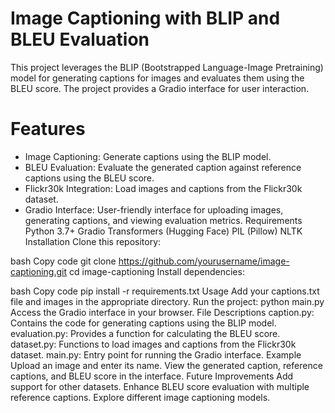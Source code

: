 # Image Captioning with BLIP and BLEU Evaluation

This project leverages the BLIP (Bootstrapped Language-Image Pretraining) model for generating captions for images and evaluates them using the BLEU score. The project provides a Gradio interface for user interaction.

# Features
* Image Captioning: Generate captions using the BLIP model.
* BLEU Evaluation: Evaluate the generated caption against reference captions using the BLEU score.
* Flickr30k Integration: Load images and captions from the Flickr30k dataset.
* Gradio Interface: User-friendly interface for uploading images, generating captions, and viewing evaluation metrics.
Requirements
Python 3.7+
Gradio
Transformers (Hugging Face)
PIL (Pillow)
NLTK
Installation
Clone this repository:

bash
Copy code
git clone https://github.com/yourusername/image-captioning.git
cd image-captioning
Install dependencies:

bash
Copy code
pip install -r requirements.txt
Usage
Add your captions.txt file and images in the appropriate directory.
Run the project:
python main.py
Access the Gradio interface in your browser.
File Descriptions
caption.py: Contains the code for generating captions using the BLIP model.
evaluation.py: Provides a function for calculating the BLEU score.
dataset.py: Functions to load images and captions from the Flickr30k dataset.
main.py: Entry point for running the Gradio interface.
Example
Upload an image and enter its name.
View the generated caption, reference captions, and BLEU score in the interface.
Future Improvements
Add support for other datasets.
Enhance BLEU score evaluation with multiple reference captions.
Explore different image captioning models.
